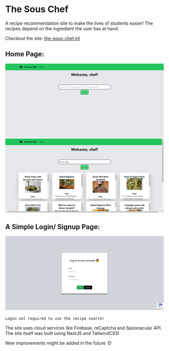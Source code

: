 # The Sous Chef

A recipe recommendation site to make the lives of students easier! The recipes depend on the ingredient the user has at hand.

Checkout the site: [the-sous-chef.ml](https://www.the-sous-chef.ml/)

## Home Page:

<img src="./images/home.png">
<img src="./images/home-recipes.png">

## A Simple Login/ Signup Page:

<img src="./images/login.png">

``` Login not required to use the recipe search! ```

The site uses cloud services like Firebase, reCaptcha and Spoonacular API. The site itself was built using NextJS and TailwindCSS!

New improvements might be added in the future :D